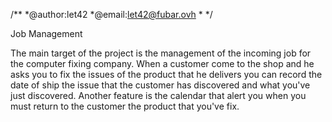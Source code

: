 /**
 *@author:let42
 *@email:let42@fubar.ovh
 *
 */

Job Management

The main target of the project is the management of the incoming job for the computer fixing company.
When a customer come to the shop and he asks you to fix the issues of the product that he delivers
you can record the date of ship the issue that the customer has discovered and what you've just discovered.
Another feature is the calendar that alert you when you must return to the customer the product that you've
fix. 
